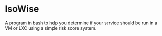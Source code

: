 # IsoWise
A program in bash to help you determine if your service should be run in a VM or LXC using a simple risk score system.
